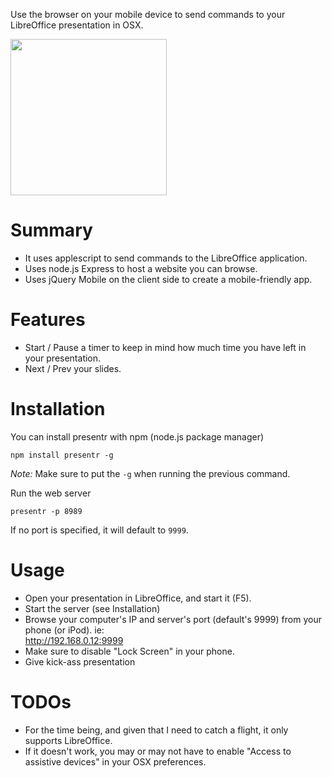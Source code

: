 Use the browser on your mobile device to send commands to your LibreOffice presentation in OSX.

<img width="250" src="http://cdn.machadogj.com/uploads/presentr.png"></img>

# Summary

- It uses applescript to send commands to the LibreOffice application.
- Uses node.js Express to host a website you can browse.
- Uses jQuery Mobile on the client side to create a mobile-friendly app.

# Features

- Start / Pause a timer to keep in mind how much time you have left in your presentation.
- Next / Prev your slides.

# Installation

You can install presentr with npm (node.js package manager)

	npm install presentr -g

*Note:* Make sure to put the `-g` when running the previous command.

Run the web server

	presentr -p 8989

If no port is specified, it will default to `9999`.

# Usage

- Open your presentation in LibreOffice, and start it (F5).
- Start the server (see Installation)
- Browse your computer's IP and server's port (default's 9999) from your phone (or iPod). ie:	
	http://192.168.0.12:9999
- Make sure to disable "Lock Screen" in your phone.
- Give kick-ass presentation

# TODOs

- For the time being, and given that I need to catch a flight, it only supports LibreOffice.
- If it doesn't work, you may or may not have to enable "Access to assistive devices" in your OSX preferences.